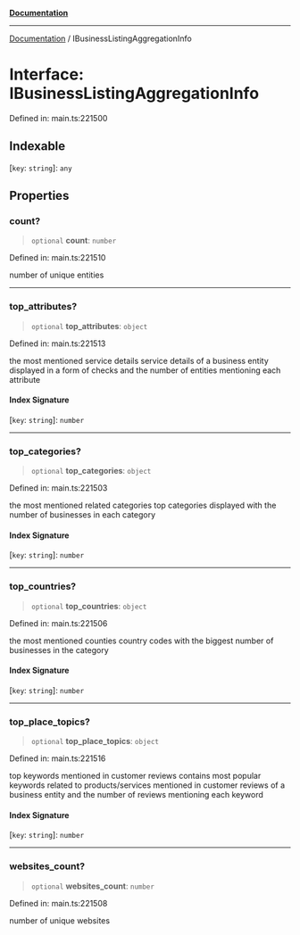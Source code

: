 [**Documentation**](../README.md)

***

[Documentation](../README.md) / IBusinessListingAggregationInfo

# Interface: IBusinessListingAggregationInfo

Defined in: main.ts:221500

## Indexable

\[`key`: `string`\]: `any`

## Properties

### count?

> `optional` **count**: `number`

Defined in: main.ts:221510

number of unique entities

***

### top\_attributes?

> `optional` **top\_attributes**: `object`

Defined in: main.ts:221513

the most mentioned service details
service details of a business entity displayed in a form of checks and the number of entities mentioning each attribute

#### Index Signature

\[`key`: `string`\]: `number`

***

### top\_categories?

> `optional` **top\_categories**: `object`

Defined in: main.ts:221503

the most mentioned related categories
top categories displayed with the number of businesses in each category

#### Index Signature

\[`key`: `string`\]: `number`

***

### top\_countries?

> `optional` **top\_countries**: `object`

Defined in: main.ts:221506

the most mentioned counties
country codes with the biggest number of businesses in the category

#### Index Signature

\[`key`: `string`\]: `number`

***

### top\_place\_topics?

> `optional` **top\_place\_topics**: `object`

Defined in: main.ts:221516

top keywords mentioned in customer reviews
contains most popular keywords related to products/services mentioned in customer reviews of a business entity and the number of reviews mentioning each keyword

#### Index Signature

\[`key`: `string`\]: `number`

***

### websites\_count?

> `optional` **websites\_count**: `number`

Defined in: main.ts:221508

number of unique websites

